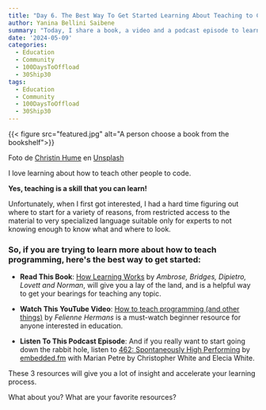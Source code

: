 ```yaml
---
title: "Day 6. The Best Way To Get Started Learning About Teaching to Code"
author: Yanina Bellini Saibene
summary: "Today, I share a book, a video and a podcast episode to learn how to teach."
date: '2024-05-09'
categories:
  - Education
  - Community
  - 100DaysToOffload
  - 30Ship30
tags:
  - Education
  - Community
  - 100DaysToOffload
  - 30Ship30
---
```


{{< figure src="featured.jpg" alt="A person choose a book from the bookshelf">}}

Foto de <a href="https://unsplash.com/es/@christinhumephoto?utm_content=creditCopyText&utm_medium=referral&utm_source=unsplash">Christin Hume</a> en <a href="https://unsplash.com/es/fotos/persona-que-elige-un-libro-blanco-y-rojo-en-la-estanteria-k2Kcwkandwg?utm_content=creditCopyText&utm_medium=referral&utm_source=unsplash">Unsplash</a>
  
  
I love learning about how to teach other people to code.

**Yes, teaching is a skill that you can learn!**

Unfortunately, when I first got interested, I had a hard time figuring out where to start for a variety of reasons, from restricted access to the material to very specialized language suitable only for experts to not knowing enough to know what and where to look.

### So, if you are trying to learn more about how to teach programming, here's the best way to get started:

* **Read This Book**: [How Learning Works](https://a.co/d/59bQnJN) by _Ambrose, Bridges, Dipietro, Lovett and Norman_, will give you a lay of the land, and is a helpful way to get your bearings for teaching any topic.

* **Watch This YouTube Video**: [How to teach programming (and other things)](https://youtu.be/g1ib43q3uXQ?si=eq-Eh37U0KGaI-fc) by _Felienne Hermans_ is a must-watch beginner resource for anyone interested in education.

* **Listen To This Podcast Episode**: And if you really want to start going down the rabbit hole, listen to [462: Spontaneously High Performing](https://embedded.fm/transcripts/462) by [embedded.fm](https://embedded.fm) with Marian Petre by Christopher White and Elecia White.

These 3 resources will give you a lot of insight and accelerate your learning process.

What about you? What are your favorite resources? 